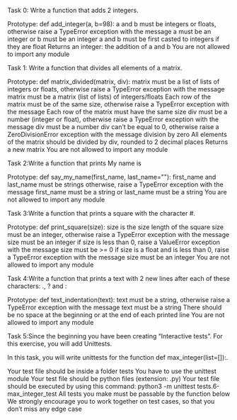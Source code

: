 Task 0: Write a function that adds 2 integers.

Prototype: def add_integer(a, b=98): a and b must be integers or floats, otherwise raise a TypeError exception with the message a must be an integer or b must be an integer a and b must be first casted to integers if they are float Returns an integer: the addition of a and b You are not allowed to import any module

Task 1: Write a function that divides all elements of a matrix.

Prototype: def matrix_divided(matrix, div): matrix must be a list of lists of integers or floats, otherwise raise a TypeError exception with the message matrix must be a matrix (list of lists) of integers/floats Each row of the matrix must be of the same size, otherwise raise a TypeError exception with the message Each row of the matrix must have the same size div must be a number (integer or float), otherwise raise a TypeError exception with the message div must be a number div can’t be equal to 0, otherwise raise a ZeroDivisionError exception with the message division by zero All elements of the matrix should be divided by div, rounded to 2 decimal places Returns a new matrix You are not allowed to import any module

Task 2:Write a function that prints My name is

Prototype: def say_my_name(first_name, last_name=""): first_name and last_name must be strings otherwise, raise a TypeError exception with the message first_name must be a string or last_name must be a string You are not allowed to import any module

Task 3:Write a function that prints a square with the character #.

Prototype: def print_square(size): size is the size length of the square size must be an integer, otherwise raise a TypeError exception with the message size must be an integer if size is less than 0, raise a ValueError exception with the message size must be >= 0 if size is a float and is less than 0, raise a TypeError exception with the message size must be an integer You are not allowed to import any module

Task 4:Write a function that prints a text with 2 new lines after each of these characters: ., ? and :

Prototype: def text_indentation(text): text must be a string, otherwise raise a TypeError exception with the message text must be a string There should be no space at the beginning or at the end of each printed line You are not allowed to import any module

Task 5:Since the beginning you have been creating “Interactive tests”. For this exercise, you will add Unittests.

In this task, you will write unittests for the function def max_integer(list=[]):.

Your test file should be inside a folder tests You have to use the unittest module Your test file should be python files (extension: .py) Your test file should be executed by using this command: python3 -m unittest tests.6-max_integer_test All tests you make must be passable by the function below We strongly encourage you to work together on test cases, so that you don’t miss any edge case
